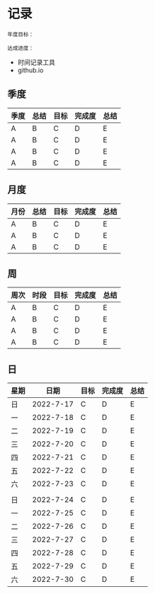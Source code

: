 # 记录

```tip
年度目标：

达成进度：
```

* 时间记录工具
* github.io

## 季度

| 季度 | 总结 | 目标 | 完成度 | 总结 |
| ---- | ---- | ---- | ---- | ---- |
| A | B | C | D | E |
| A | B | C | D | E |
| A | B | C | D | E |
| A | B | C | D | E |

## 月度

| 月份 | 总结 | 目标 | 完成度 | 总结 |
| ---- | ---- | ---- | ---- | ---- |
| A | B | C | D | E |
| A | B | C | D | E |
| A | B | C | D | E |

## 周

| 周次 | 时段 | 目标 | 完成度 | 总结 |
| ---- | ---- | ---- | ---- | ---- |
| A | B | C | D | E |
| A | B | C | D | E |
| A | B | C | D | E |
| A | B | C | D | E |

## 日

| 星期 | 日期 | 目标 | 完成度 | 总结 |
| ---- | ---- | ---- | ---- | ---- |
| 日 | 2022-7-17 | C | D | E |
| 一 | 2022-7-18 | C | D | E |
| 二 | 2022-7-19 | C | D | E |
| 三 | 2022-7-20 | C | D | E |
| 四 | 2022-7-21 | C | D | E |
| 五 | 2022-7-22 | C | D | E |
| 六 | 2022-7-23 | C | D | E |
|  |  |  |  |  |
| 日 | 2022-7-24 | C | D | E |
| 一 | 2022-7-25 | C | D | E |
| 二 | 2022-7-26 | C | D | E |
| 三 | 2022-7-27 | C | D | E |
| 四 | 2022-7-28 | C | D | E |
| 五 | 2022-7-29 | C | D | E |
| 六 | 2022-7-30 | C | D | E |
